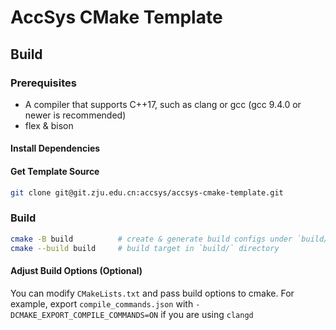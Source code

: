 # AccSys CMake Template

## Build

### Prerequisites

- A compiler that supports C++17, such as clang or gcc (gcc 9.4.0 or newer is recommended)
- flex & bison

#### Install Dependencies

#### Get Template Source

```bash
git clone git@git.zju.edu.cn:accsys/accsys-cmake-template.git
```


### Build

```bash
cmake -B build          # create & generate build configs under `build/` directory
cmake --build build     # build target in `build/` directory
```

#### Adjust Build Options (Optional)

You can modify `CMakeLists.txt` and pass build options to cmake.
For example, export `compile_commands.json` with `-DCMAKE_EXPORT_COMPILE_COMMANDS=ON` if you are using `clangd`